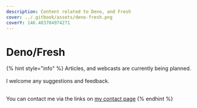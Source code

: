 ```yaml
---
description: Content related to Deno, and Fresh
cover: ../.gitbook/assets/deno-fresh.png
coverY: 146.483704974271
---
```


# Deno/Fresh



{% hint style="info" %}
Articles, and webcasts are currently being planned.\
\
I welcome any suggestions and feedback.

\
You can contact me via the links on [my contact page](../untitled/how-to-contact-me.md)
{% endhint %}
